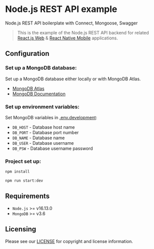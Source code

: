 # Node.js REST API example

Node.js REST API boilerplate with Connect, Mongoose, Swagger

> This is the example of the Node.js REST API backend for related [React.js Web](https://github.com/aliaksandr-andreyeu/reactjs-rtk-dashboard) & [React Native Mobile](https://github.com/aliaksandr-andreyeu/react-native-mobx-firebase) applications.

## Configuration

### Set up a MongoDB database:

Set up a MongoDB database either locally or with MongoDB Atlas.

- [MongoDB Atlas](https://mongodb.com/atlas)
- [MongoDB Documentation](https://docs.mongodb.com/)

### Set up environment variables:

Set MongoDB variables in [.env.development](https://github.com/aliaksandr-andreyeu/nodejs-connect-mongoose-swagger/blob/main/src/environments/.env.development):

- `DB_HOST` - Database host name
- `DB_PORT` - Database port number
- `DB_NAME` - Database name
- `DB_USER` - Database username
- `DB_PSW` - Database username password

### Project set up:

```bash
npm install

npm run start:dev
```

## Requirements

- `Node.js` >= v16.13.0
- `MongoDB` >= v3.6

## Licensing

Please see our [LICENSE](https://github.com/aliaksandr-andreyeu/nodejs-connect-mongoose-swagger/blob/main/LICENSE) for copyright and license information.
